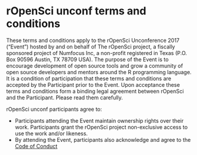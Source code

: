 # rOpenSci unconf terms and conditions

These terms and conditions apply to the rOpenSci Unconference 2017 (“Event”) hosted by and on behalf of The rOpenSci project, a fiscally sponsored project of Numfocus Inc, a non-profit registered in Texas (P.O. Box 90596 Austin, TX 78709 USA). The purpose of the Event is to encourage development of open source tools and grow a community of open source developers and mentors around the R programming language. It is a condition of participation that these terms and conditions are accepted by the Participant prior to the Event. Upon acceptance these terms and conditions form a binding legal agreement between rOpenSci and the Participant. Please read them carefully.

rOpenSci unconf participants agree to:

  * Participants attending the Event maintain ownership rights over their work. Participants grant the rOpenSci project non-exclusive access to use the work and/or likeness.
  * By attending the Event, participants also acknowledge and agree to the [Code of Conduct](/coc)
